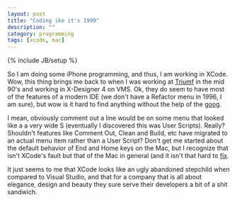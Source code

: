 ```yaml
---
layout: post
title: "Coding ike it's 1999"
description: ""
category: programming
tags: [xcode, mac]
---
```

{% include JB/setup %}

So I am doing some iPhone programming, and thus, I am working in XCode.  Wow, this thing brings me back to when
I was working at [Triumf](http://www.triumf.ca/) in the mid 90's and working in
X-Designer 4 on VMS.  Ok, they do seem to have most of the features of a modern IDE (we don't have a Refactor menu in
1996, I am sure), but wow is it hard to find anything without the help of the [goog](http://google.com).

I mean, obviously comment out a line would be on some menu that looked like a a very wide S (eventually I
discovered this was User Scripts).  Really?  Shouldn't features like Comment Out, Clean and Build, etc have
migrated to an actual menu item rather than a User Script?  Don't get me started about the default behavior of End and
Home keys on the Mac, but I recognize that isn't XCode's fault but that of the Mac in general
(and it isn't that hard to [fix](http://lifehacker.com/software/keyboard/mac-switchers-tip--remap-the-home-and-end-keys-225873.php).

It just seems to me that XCode looks like an ugly abandoned stepchild when compared to Visual Studio, and that for a
company that is all about elegance, design and beauty they sure serve their developers a bit of a shit sandwich.